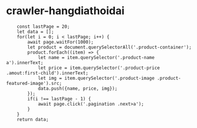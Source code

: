 # crawler-hangdiathoidai
        const lastPage = 20;
        let data = [];
        for(let i = 0; i < lastPage; i++) {
            await page.waitFor(1000);
            let product = document.querySelectorAll('.product-container');
            product.forEach((item) => {
                let name = item.querySelector('.product-name a').innerText;
                let price = item.querySelector('.product-price .amout:first-child').innerText;
                let img = item.querySelector('.product-image .product-featured-image').src;
                data.push({name, price, img});
            });
            if(i !== lastPage - 1) {
                await page.click('.pagination .next>a');
            }
        }
        return data;